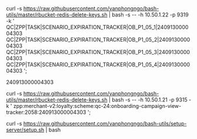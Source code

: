 curl -s https://raw.githubusercontent.com/vanphongngo/bash-utils/master/rbucket-redis-delete-keys.sh | bash -s -- -h 10.50.1.22 -p 9319 -k '
  QC|ZPP|TASK|SCENARIO_EXPIRATION_TRACKER|OB_P1_05_1|240913000004303 
  QC|ZPP|TASK|SCENARIO_EXPIRATION_TRACKER|OB_P1_05_2|240913000004303 
  QC|ZPP|TASK|SCENARIO_EXPIRATION_TRACKER|OB_P1_05_3|240913000004303 
  QC|ZPP|TASK|SCENARIO_EXPIRATION_TRACKER|OB_P1_05_4|240913000004303
';

240913000004303


curl -s https://raw.githubusercontent.com/vanphongngo/bash-utils/master/rbucket-redis-delete-keys.sh | bash -s -- -h 10.50.1.21 -p 9315 -k '
zpp:merchant-v2:loyalty:scheme:qc-24:onboarding-campaign-view-tracker:2058:240913000004303
';



curl -s https://raw.githubusercontent.com/vanphongngo/bash-utils/setup-server/setup.sh | bash